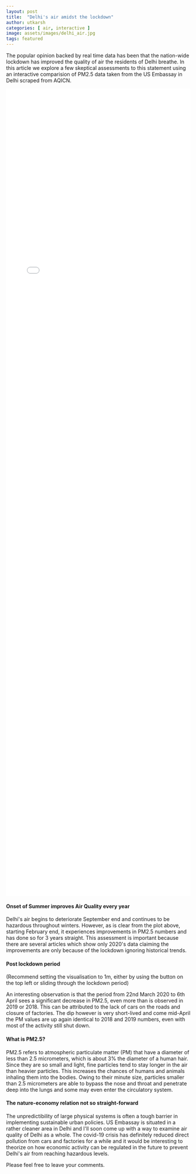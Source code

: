 ```yaml
---
layout: post
title:  "Delhi's air amidst the lockdown"
author: utkarsh
categories: [ air, interactive ]
image: assets/images/delhi_air.jpg
tags: featured
---
```

The popular opinion backed by real time data has been that the nation-wide lockdown has improved the quality of air the residents of Delhi breathe. In this article we explore a few skeptical assessments to this statement using an interactive comparision of PM2.5 data taken from the US Embassay in Delhi scraped from AQICN.

<iframe style="position: relative; overflow: hidden;width: 100%; height: 55vh; border: none;" src="/delhi_chart" scrolling="no"></iframe>

#### Onset of Summer improves Air Quality every year
Delhi's air begins to deteriorate September end and continues to be hazardous throughout winters. However, as is clear from the plot above, starting February end, it experiences improvements in PM2.5 numbers and has done so for 3 years straight. This assessment is important because there are several articles which show only 2020's data claiming the improvements are only because of the lockdown ignoring historical trends.

#### Post lockdown period
(Recommend setting the visualisation to 1m, either by using the button on the top left or sliding through the lockdown period)

An interesting observation is that the period from 22nd March 2020 to 6th April sees a significant decrease in PM2.5, even more than is observed in 2019 or 2018. This can be attributed to the lack of cars on the roads and closure of factories. The dip however is very short-lived and come mid-April the PM values are up again identical to 2018 and 2019 numbers, even with most of the activity still shut down.

#### What is PM2.5?
PM2.5 refers to atmospheric particulate matter (PM) that have a diameter of less than 2.5 micrometers, which is about 3% the diameter of a human hair. Since they are so small and light, fine particles tend to stay longer in the air than heavier particles. This increases the chances of humans and animals inhaling them into the bodies. Owing to their minute size, particles smaller than 2.5 micrometers are able to bypass the nose and throat and penetrate deep into the lungs and some may even enter the circulatory system.

#### The nature-economy relation not so straight-forward
The unpredictibility of large physical systems is often a tough barrier in implementing sustainable urban policies. US Embassay is situated in a rather cleaner area in Delhi and I'll soon come up with a way to examine air quality of Delhi as a whole. The covid-19 crisis has definitely reduced direct pollution from cars and factories for a while and it would be interesting to theorize on how economic activity can be regulated in the future to prevent Delhi's air from reaching hazardous levels.

Please feel free to leave your comments.